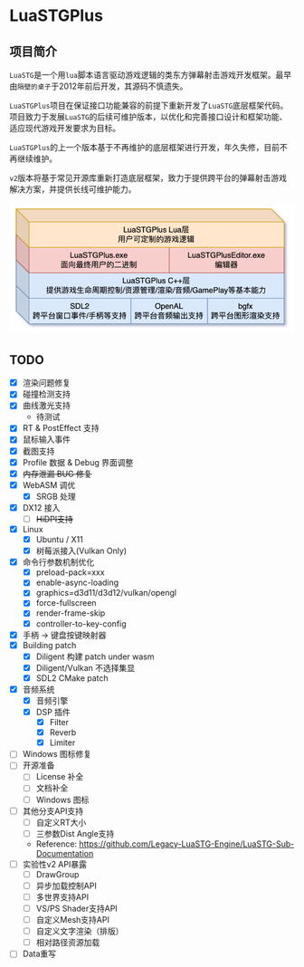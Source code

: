 # LuaSTGPlus

## 项目简介

`LuaSTG`是一个用`lua`脚本语言驱动游戏逻辑的类东方弹幕射击游戏开发框架。最早由`隔壁的桌子`于2012年前后开发，其源码不慎遗失。

`LuaSTGPlus`项目在保证接口功能兼容的前提下重新开发了`LuaSTG`底层框架代码。项目致力于发展`LuaSTG`的后续可维护版本，以优化和完善接口设计和框架功能、适应现代游戏开发要求为目标。

`LuaSTGPlus`的上一个版本基于不再维护的底层框架进行开发，年久失修，目前不再继续维护。

`v2`版本将基于常见开源库重新打造底层框架，致力于提供跨平台的弹幕射击游戏解决方案，并提供长线可维护能力。

![架构图](doc/assets/README_1.png)

## TODO
- [x] 渲染问题修复
- [x] 碰撞检测支持
- [x] 曲线激光支持
    - 待测试
- [x] RT & PostEffect 支持
- [x] 鼠标输入事件
- [x] 截图支持
- [x] Profile 数据 & Debug 界面调整
- [x] ~~内存泄漏 BUG 修复~~
- [x] WebASM 调优
  - [x] SRGB 处理
- [x] DX12 接入
  - [ ] ~~HiDPI支持~~
- [x] Linux
  - [x] Ubuntu / X11
  - [x] 树莓派接入(Vulkan Only)
- [x] 命令行参数机制优化
  - [x] preload-pack=xxx
  - [x] enable-async-loading
  - [x] graphics=d3d11/d3d12/vulkan/opengl
  - [x] force-fullscreen
  - [x] render-frame-skip
  - [x] controller-to-key-config
- [x] 手柄 -> 键盘按键映射器
- [x] Building patch
  - [x] Diligent 构建 patch under wasm
  - [x] Diligent/Vulkan 不选择集显
  - [x] SDL2 CMake patch
- [x] 音频系统
  - [x] 音频引擎
  - [x] DSP 插件
    - [x] Filter
    - [x] Reverb
    - [x] Limiter
- [ ] Windows 图标修复
- [ ] 开源准备
  - [ ] License 补全
  - [ ] 文档补全
  - [ ] Windows 图标
- [ ] 其他分支API支持
  - [ ] 自定义RT大小
  - [ ] 三参数Dist Angle支持
  - Reference: https://github.com/Legacy-LuaSTG-Engine/LuaSTG-Sub-Documentation
- [ ] 实验性v2 API暴露
    - [ ] DrawGroup
    - [ ] 异步加载控制API
    - [ ] 多世界支持API
    - [ ] VS/PS Shader支持API
    - [ ] 自定义Mesh支持API
    - [ ] 自定义文字渲染（排版）
    - [ ] 相对路径资源加载
- [ ] Data重写
